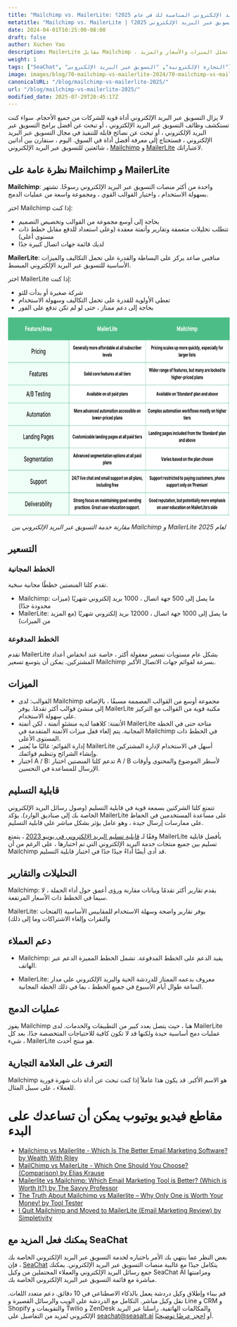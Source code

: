 ```yaml
---
title: "Mailchimp vs. MailerLite: ما هي خدمة التسويق عبر البريد الإلكتروني المناسبة لك في عام 2025؟"
metatitle: "Mailchimp vs. MailerLite | خدمة التسويق عبر البريد الإلكتروني 2025؟"
date: 2024-04-01T10:25:00-08:00
draft: false
author: Xuchen Yao
description: MailerLite مقابل Mailchimp ، ما هي خدمة البريد الإلكتروني المناسبة لك؟ مقارنتنا المتعمقة تحلل الميزات والأسعار والمزيد.
weight: 1
tags: ["SeaChat", "التجارة الإلكترونية", "التسويق عبر البريد الإلكتروني"]
image: images/blog/70-mailchimp-vs-mailerlite-2024/70-mailchimp-vs-mailerlite-2024.jpg
canonicalURL: "/blog/mailchimp-vs-mailerlite-2025/"
url: "/blog/mailchimp-vs-mailerlite-2025/"
modified_date: 2025-07-29T20:45:17Z
---
```


لا يزال التسويق عبر البريد الإلكتروني أداة قوية للشركات من جميع الأحجام. سواء كنت تستكشف وظائف التسويق عبر البريد الإلكتروني ، أو تبحث عن أفضل برامج التسويق عبر البريد الإلكتروني ، أو تبحث عن نصائح قابلة للتنفيذ في مجال التسويق عبر البريد الإلكتروني ، فستحتاج إلى معرفة أفضل أداة في السوق. اليوم ، سنقارن بين أداتين شائعتين للتسويق عبر البريد الإلكتروني ، [Mailchimp](https://mailchimp.com/) و [MailerLite](https://www.mailerlite.com/) لاعتباراتك.


## نظرة عامة على Mailchimp و MailerLite

**Mailchimp**: واحدة من أكثر منصات التسويق عبر البريد الإلكتروني رسوخًا. تشتهر بسهولة الاستخدام ، واختيار القوالب القوي ، ومجموعة واسعة من عمليات الدمج.

اختر Mailchimp إذا كنت:

- بحاجة إلى أوسع مجموعة من القوالب وتخصيص التصميم
- تتطلب تحليلات متعمقة وتقارير وأتمتة معقدة (وعلى استعداد للدفع مقابل خطط ذات مستوى أعلى)
- لديك قائمة جهات اتصال كبيرة جدًا



**MailerLite**: منافس صاعد يركز على البساطة والقدرة على تحمل التكاليف والميزات الأساسية للتسويق عبر البريد الإلكتروني المبسط.

اختر MailerLite إذا كنت:

- شركة صغيرة أو بدأت للتو
- تعطي الأولوية للقدرة على تحمل التكاليف وسهولة الاستخدام
- بحاجة إلى دعم ممتاز ، حتى لو لم تكن تدفع على الفور

<center>
<img height="450px" src="/images/blog/70-mailchimp-vs-mailerlite-2024/mailchimp-and-mailerlite-email-marketing-service-comparison-2024.png" alt="مقارنة خدمة التسويق عبر البريد الإلكتروني بين Mailchimp و MailerLite لعام 2025"/>

*مقارنة خدمة التسويق عبر البريد الإلكتروني بين Mailchimp و MailerLite لعام 2025*
</center>

## التسعير

### الخطط المجانية

تقدم كلتا المنصتين خططًا مجانية سخية.

- Mailchimp: ما يصل إلى 500 جهة اتصال ، 1000 بريد إلكتروني شهريًا (ميزات محدودة جدًا)
- MailerLite: ما يصل إلى 1000 جهة اتصال ، 12000 بريد إلكتروني شهريًا (مع المزيد من الميزات)

### الخطط المدفوعة
تقدم MailerLite بشكل عام مستويات تسعير معقولة أكثر ، خاصة عند انخفاض أعداد المشتركين. يمكن أن يتوسع تسعير Mailchimp بسرعة لقوائم جهات الاتصال الأكبر.

## الميزات


- القوالب: لدى Mailchimp مجموعة أوسع من القوالب المصممة مسبقًا ، بالإضافة إلى منشئ قوالب أكثر تقدمًا. يوفر MailerLite مكتبة قوية من القوالب مع التركيز على سهولة الاستخدام.
- الأتمتة: كلاهما لديه منشئو أتمتة ، لكن أتمتة MailerLite متاحة حتى في الخطة المجانية. يتم إلغاء قفل ميزات الأتمتة المتقدمة في Mailchimp في الخطط ذات المستوى الأعلى.
- إدارة القوائم: غالبًا ما يُعتبر MailerLite أسهل في الاستخدام لإدارة المشتركين وإنشاء الشرائح وتنظيم قوائمك.
- اختبار A / B: تدعم كلتا المنصتين اختبار A / B لأسطر الموضوع والمحتوى وأوقات الإرسال للمساعدة في التحسين.


## قابلية التسليم

تتمتع كلتا الشركتين بسمعة قوية في قابلية التسليم (وصول رسائل البريد الإلكتروني الخاصة بك إلى صناديق الوارد). يؤكد MailerLite على مساعدة المستخدمين في الحفاظ على ممارسات إرسال جيدة ، وهو عامل يؤثر بشكل مباشر على قابلية التسليم.

وفقًا لـ [​​قابلية تسليم البريد الإلكتروني في يونيو 2023](https://www.emailtooltester.com/en/blog/email-deliverability-june-2023/) ، يتمتع MailerLite بأفضل قابلية تسليم بين جميع منتجات خدمة البريد الإلكتروني التي تم اختبارها ، على الرغم من أن Mailchimp قد أدى أيضًا أداءً جيدًا جدًا في اختبار قابلية التسليم.

## التحليلات والتقارير

Mailchimp: يقدم تقارير أكثر تقدمًا وبيانات مقارنة ورؤى أعمق حول أداء الحملة ، لا سيما في الخطط ذات الأسعار المرتفعة.

MailerLite: يوفر تقارير واضحة وسهلة الاستخدام للمقاييس الأساسية (الفتحات والنقرات وإلغاء الاشتراكات وما إلى ذلك)

## دعم العملاء

- Mailchimp: يقيد الدعم على الخطط المدفوعة. تشمل الخطط المميزة الدعم عبر الهاتف.

- MailerLite: معروف بدعمه الممتاز للدردشة الحية والبريد الإلكتروني على مدار الساعة طوال أيام الأسبوع في جميع الخطط ، بما في ذلك الخطة المجانية.

## عمليات الدمج
يفوز Mailchimp هنا ، حيث يتصل بعدد كبير من التطبيقات والخدمات. لدى MailerLite عمليات دمج أساسية جيدة ولكنها قد لا تكون كافية للاحتياجات المتخصصة جدًا. بعد كل شيء ، MailerLite هو منتج أحدث.

## التعرف على العلامة التجارية
Mailchimp هو الاسم الأكبر. قد يكون هذا عاملاً إذا كنت تبحث عن أداة ذات شهرة فورية للعملاء ، على سبيل المثال.


# مقاطع فيديو يوتيوب يمكن أن تساعدك على البدء

- [Mailchimp vs Mailerlite - Which Is The Better Email Marketing Software? by Wealth With Riley](https://www.youtube.com/watch?v=lYaWNT4GqFM)
- [MailChimp vs MailerLite - Which One Should You Choose? (Comparison) by Elias Krause](https://www.youtube.com/watch?v=aKjYio1rJcA)
- [Mailerlite vs Mailchimp: Which Email Marketing Tool is Better? (Which is Worth It?) by The Savvy Professor](https://www.youtube.com/watch?v=4mmyr8pV9as)
- [The Truth About Mailchimp vs Mailerlite – Why Only One is Worth Your Money! by Tool Tester](https://www.youtube.com/watch?v=93jal7psCzE)
- [I Quit Mailchimp and Moved to MailerLite (Email Marketing Review) by Simpletivity](https://www.youtube.com/watch?v=75Bu2NmqE9o)

## يمكنك فعل المزيد مع SeaChat

بغض النظر عما ينتهي بك الأمر باختياره لخدمة التسويق عبر البريد الإلكتروني الخاصة بك ، فإن [SeaChat](https://chat.seasalt.ai/?utm_source=blog) يتكامل جيدًا مع غالبية منصات التسويق عبر البريد الإلكتروني. يمكنك جمع رسائل البريد الإلكتروني والعملاء المحتملين من وكيل SeaChat AI ومزامنتها مباشرة مع قائمة التسويق عبر البريد الإلكتروني الخاصة بك.

قم ببناء وإطلاق وكيل دردشة يعمل بالذكاء الاصطناعي في 10 دقائق. دعم متعدد اللغات. نقل وكيل مباشر. التكامل مع الدردشة على الويب والرسائل القصيرة و Line و CRM و Shopify والتقويمات و Twilio و ZenDesk والمكالمات الهاتفية. راسلنا عبر البريد الإلكتروني لمزيد من التفاصيل على [seachat@seasalt.ai](mailto:seameet@seasalt.ai) أو [احجز عرضًا توضيحيًا](https://meetings.hubspot.com/seasalt-ai/seasalt-meeting).